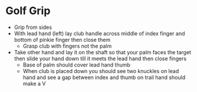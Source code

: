 # Golf Grip

- Grip from sides
- With lead hand (left) lay club handle across middle of index finger and bottom of pinkie finger then close them
  - Grasp club with fingers not the palm
- Take other hand and lay it on the shaft so that your palm faces the target then slide your hand down till it meets the lead hand then close fingers
  - Base of palm should cover lead hand thumb
  - When club is placed down you should see two knuckles on lead hand and see a gap between index and thumb on trail hand should make a V
